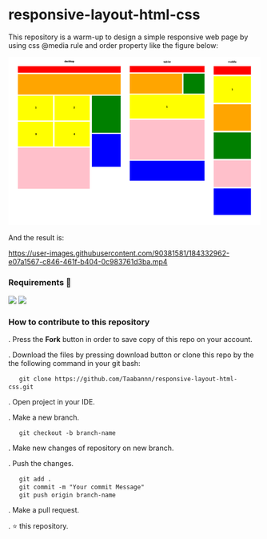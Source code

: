 # responsive-layout-html-css
This repository is a warm-up to design a simple responsive web page by using css @media rule and order property like the figure below: 

<img src="https://github.com/Taabannn/responsive-layout-html-css/blob/main/static/example.png"/>

And the result is:

https://user-images.githubusercontent.com/90381581/184332962-e07a1567-c846-461f-b404-0c983761d3ba.mp4

### Requirements 🔧
<div class="d-flex">
  <img src="https://img.shields.io/badge/-HTML-05122A?style=flat&logo=HTML5"/>
  <img src="https://img.shields.io/badge/-CSS-05122A?style=flat&logo=CSS3"/>
</div>

### How to contribute to this repository 
. Press the **Fork** button in order to save copy of this repo on your account.

. Download the files by pressing download button or clone this repo by the the following command in your git bash:

       git clone https://github.com/Taabannn/responsive-layout-html-css.git
       
. Open project in your IDE.

. Make a new branch.
 
       git checkout -b branch-name
. Make new changes of repository on new branch.

. Push the changes.

       git add .
       git commit -m "Your commit Message"
       git push origin branch-name
. Make a pull request.

. ⭐ this repository.

